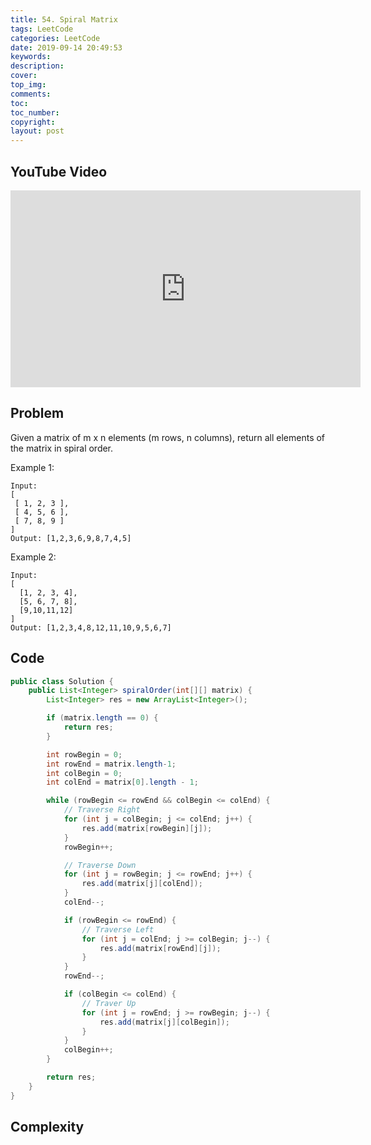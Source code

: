```yaml
---
title: 54. Spiral Matrix
tags: LeetCode
categories: LeetCode
date: 2019-09-14 20:49:53
keywords:
description:
cover:
top_img:
comments:
toc:
toc_number:
copyright:
layout: post
---
```


## YouTube Video

<iframe width="560" height="315" src="https://www.youtube.com/embed/mmQfavfpW_M" frameborder="0" allow="accelerometer; autoplay; encrypted-media; gyroscope; picture-in-picture" allowfullscreen></iframe>

## Problem

Given a matrix of m x n elements (m rows, n columns), return all elements of the matrix in spiral order.

Example 1:

```
Input:
[
 [ 1, 2, 3 ],
 [ 4, 5, 6 ],
 [ 7, 8, 9 ]
]
Output: [1,2,3,6,9,8,7,4,5]
```

Example 2:

```
Input:
[
  [1, 2, 3, 4],
  [5, 6, 7, 8],
  [9,10,11,12]
]
Output: [1,2,3,4,8,12,11,10,9,5,6,7]
```

## Code

```java
public class Solution {
    public List<Integer> spiralOrder(int[][] matrix) {
        List<Integer> res = new ArrayList<Integer>();

        if (matrix.length == 0) {
            return res;
        }

        int rowBegin = 0;
        int rowEnd = matrix.length-1;
        int colBegin = 0;
        int colEnd = matrix[0].length - 1;

        while (rowBegin <= rowEnd && colBegin <= colEnd) {
            // Traverse Right
            for (int j = colBegin; j <= colEnd; j++) {
                res.add(matrix[rowBegin][j]);
            }
            rowBegin++;

            // Traverse Down
            for (int j = rowBegin; j <= rowEnd; j++) {
                res.add(matrix[j][colEnd]);
            }
            colEnd--;

            if (rowBegin <= rowEnd) {
                // Traverse Left
                for (int j = colEnd; j >= colBegin; j--) {
                    res.add(matrix[rowEnd][j]);
                }
            }
            rowEnd--;

            if (colBegin <= colEnd) {
                // Traver Up
                for (int j = rowEnd; j >= rowBegin; j--) {
                    res.add(matrix[j][colBegin]);
                }
            }
            colBegin++;
        }

        return res;
    }
}
```

## Complexity
